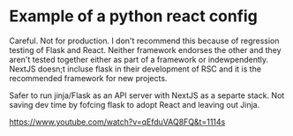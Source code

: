 # Example of a python react config

Careful. Not for production. I don't recommend this because of regression testing of Flask and React. Neither framework endorses the other and they aren't tested together either as part of a framework or indewpendently. NextJS doesn;t incluse flask in their development of RSC and it is the recommended framework for new projects. 

Safer to run jinja/Flask as an API server with NextJS as a separte stack. Not saving dev time by fofcing flask to adopt React and leaving out Jinja. 


https://www.youtube.com/watch?v=qEfduVAQ8FQ&t=1114s
